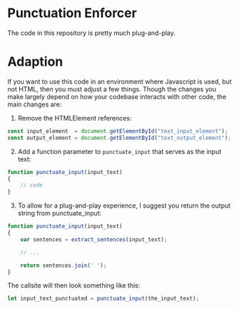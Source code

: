 # Punctuation Enforcer

The code in this repository is pretty much plug-and-play.

# Adaption

If you want to use this code in an environment where Javascript is used, but not HTML, then you must
adjust a few things. Though the changes you make largely depend on how your codebase interacts with
other code, the main changes are:

1. Remove the HTMLElement references:
```javascript
const input_element  = document.getElementById("text_input_element");
const output_element = document.getElementById("text_output_element");
```

2. Add a function parameter to `punctuate_input` that serves as the input text:
```javascript
function punctuate_input(input_text)
{
	// code
}
```

3. To allow for a plug-and-play experience, I suggest you return the output string from punctuate_input:
```javascript
function punctuate_input(input_text)
{
	var sentences = extract_sentences(input_text);

	// ...

	return sentences.join(' ');
}
```

The callsite will then look something like this:
```javascript
let input_text_punctuated = punctuate_input(the_input_text);
```
